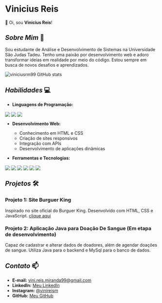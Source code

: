 # Vinicius Reis

👋 Oi, sou **Vinicius Reis**!

## *Sobre Mim* 🚀

Sou estudante de Análise e Desenvolvimento de Sistemas na Universidade São Judas Tadeu. Tenho uma paixão por desenvolvimento web e adoro transformar ideias em realidade por meio do código. Estou sempre em busca de novos desafios e aprendizados.

![viniciusrm99 GitHub stats](https://github-readme-stats.vercel.app/api?username=viniciusrm99&show_icons=true&theme=dracula)

## *Habilidades* 💻

- **Linguagens de Programação:**
<div style = "display: inline_blcok"> 
<img align = "center" src = "https://img.shields.io/badge/HTML-239120?style=for-the-badge&logo=html5&logoColor=white"/>
<img align = "center" src = "https://img.shields.io/badge/JavaScript-F7DF1E?style=for-the-badge&logo=javascript&logoColor=black"/>
<img align = "center" src = "https://img.shields.io/badge/Java-ED8B00?style=for-the-badge&logo=openjdk&logoColor=white"/>
</div>

- **Desenvolvimento Web:**
  - Conhecimento em HTML e CSS
  - Criação de sites responsivos
  - Integração com APIs
  - Desenvolvimento de aplicações dinâmicas

- **Ferramentas e Tecnologias:**
<div style = "display: inline_blcok"> 
<img align = "center" src = "https://img.shields.io/badge/MySQL-005C84?style=for-the-badge&logo=mysql&logoColor=white"/>
<img align = "center" src = "https://img.shields.io/badge/Visual_Studio-5C2D91?style=for-the-badge&logo=visual%20studio&logoColor=white"/>
<img align = "center" src = "https://img.shields.io/badge/sublime_text-%23575757.svg?&style=for-the-badge&logo=sublime-text&logoColor=important"/>
<img align = "center" src = "https://img.shields.io/badge/apache%20netbeans-1B6AC6?style=for-the-badge&logo=apache%20netbeans%20IDE&logoColor=white"/>
<img align = "center" src = "https://img.shields.io/badge/GitHub-100000?style=for-the-badge&logo=github&logoColor=white"/>
<img align = "center" src = "https://img.shields.io/badge/GIT-E44C30?style=for-the-badge&logo=git&logoColor=white"/>
</div>

## *Projetos* 🛠️

### Projeto 1: Site Burguer King
Inspirado no site oficial do Burguer King. Desenvolvido com HTML, CSS e JavaScript.
[clique aqui](https://viniciusrm99.github.io/Projeto_burger_king/)

### Projeto 2: Aplicação Java para Doação De Sangue (Em etapa de desenvolvimento)
Capaz de cadastrar e alterar dados de doadores, além de agendar doações de sangue. Utiliza Java para o backend e MySql para o banco de dados.

## *Contato* 📫
- **E-mail:** [vini.reis.miranda99@gmail.com](mailto:vini.reis.miranda99@gmail.com)
- **LinkedIn:** [Meu LinkedIn](https://linkedin.com/in/viníciusmiranda)
- **Instagram:** [@vinireism](https://instagram.com/vinireism)
- **GitHub:** [Meu GitHub](https://github.com/viniciusrm99)
